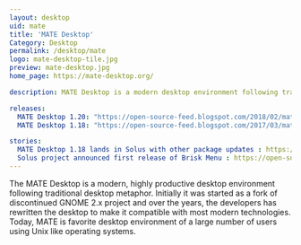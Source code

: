 ```yaml
---
layout: desktop
uid: mate
title: 'MATE Desktop'
Category: Desktop
permalink: /desktop/mate
logo: mate-desktop-tile.jpg
preview: mate-desktop.jpg
home_page: https://mate-desktop.org/

description: MATE Desktop is a modern desktop environment following traditional desktop metaphor to provide a familar experience and thereby improved productivity.

releases:
  MATE Desktop 1.20: "https://open-source-feed.blogspot.com/2018/02/mate-desktop-120-released-with-improved.html"
  MATE Desktop 1.18: "https://open-source-feed.blogspot.com/2017/03/mate-desktop-118-released-by-completing.html"

stories:
  MATE Desktop 1.18 lands in Solus with other package updates : https://open-source-feed.blogspot.com/2017/03/mate-desktop-118-lands-in-solus-with.html
  Solus project announced first release of Brisk Menu : https://open-source-feed.blogspot.com/2017/01/solus-project-announced-first-release.html
---
```


The MATE Desktop is a modern, highly productive desktop environment following traditional desktop metaphor. Initially it was started as a fork of discontinued GNOME 2.x project and over the years, the developers has rewritten the desktop to make it compatible with most modern technologies. Today, MATE is favorite desktop environment of a large number of users using Unix like operating systems.
